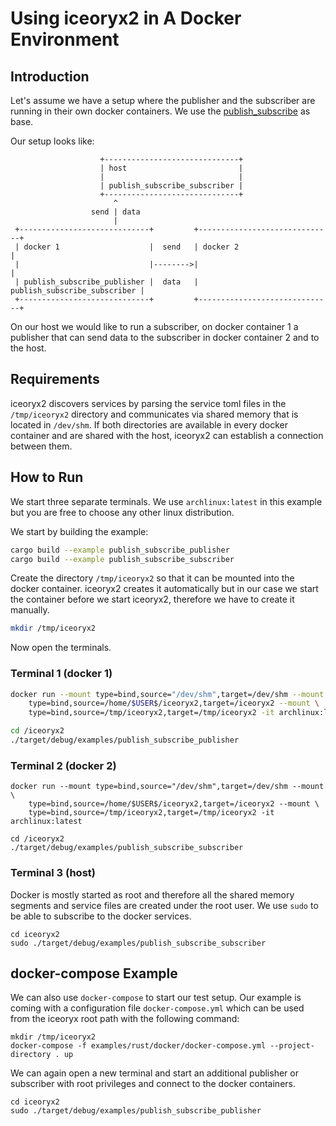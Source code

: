 # Using iceoryx2 in A Docker Environment

## Introduction

Let's assume we have a setup where the publisher and the subscriber are running
in their own docker containers. We use the
[publish_subscribe](../publish_subscribe) as base.

Our setup looks like:

```text
                    +------------------------------+
                    | host                         |
                    |                              |
                    | publish_subscribe_subscriber |
                    +------------------------------+
                       ^
                  send | data
                       |
 +-----------------------------+         +------------------------------+
 | docker 1                    |  send   | docker 2                     |
 |                             |-------->|                              |
 | publish_subscribe_publisher |  data   | publish_subscribe_subscriber |
 +-----------------------------+         +------------------------------+
```

On our host we would like to run a subscriber, on docker container 1 a publisher
that can send data to the subscriber in docker container 2 and to the host.

## Requirements

iceoryx2 discovers services by parsing the service toml files in the
`/tmp/iceoryx2` directory and communicates via shared memory that is located in
`/dev/shm`. If both directories are available in every docker container and are
shared with the host, iceoryx2 can establish a connection between them.

## How to Run

We start three separate terminals. We use `archlinux:latest` in this example
but you are free to choose any other linux distribution.

We start by building the example:

```sh
cargo build --example publish_subscribe_publisher
cargo build --example publish_subscribe_subscriber
```

Create the directory `/tmp/iceoryx2` so that it can be mounted into the docker
container. iceoryx2 creates it automatically but in our case we start the
container before we start iceoryx2, therefore we have to create it manually.

```sh
mkdir /tmp/iceoryx2
```

Now open the terminals.

### Terminal 1 (docker 1)

```sh
docker run --mount type=bind,source="/dev/shm",target=/dev/shm --mount \
    type=bind,source=/home/$USER$/iceoryx2,target=/iceoryx2 --mount \
    type=bind,source=/tmp/iceoryx2,target=/tmp/iceoryx2 -it archlinux:latest

cd /iceoryx2
./target/debug/examples/publish_subscribe_publisher
```

### Terminal 2 (docker 2)

```console
docker run --mount type=bind,source="/dev/shm",target=/dev/shm --mount \
    type=bind,source=/home/$USER$/iceoryx2,target=/iceoryx2 --mount \
    type=bind,source=/tmp/iceoryx2,target=/tmp/iceoryx2 -it archlinux:latest

cd /iceoryx2
./target/debug/examples/publish_subscribe_subscriber
```

### Terminal 3 (host)

Docker is mostly started as root and therefore all the shared memory segments
and service files are created under the root user. We use `sudo` to be able to
subscribe to the docker services.

```console
cd iceoryx2
sudo ./target/debug/examples/publish_subscribe_subscriber
```

## docker-compose Example

We can also use `docker-compose` to start our test setup. Our example is coming
with a configuration file `docker-compose.yml` which can be used from the
iceoryx root path with the following command:

```console
mkdir /tmp/iceoryx2
docker-compose -f examples/rust/docker/docker-compose.yml --project-directory . up
```

We can again open a new terminal and start an additional publisher or subscriber
with root privileges and connect to the docker containers.

```console
cd iceoryx2
sudo ./target/debug/examples/publish_subscribe_publisher
```
